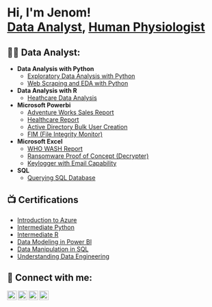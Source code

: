 <h1>Hi, I'm Jenom! <br/><a href="https://github.com/joshmadakor1">Data Analyst</a>, <a href="https://www.linkedin.com/in/joshmadakor/">Human Physiologist</a>

<h2>👨‍💻 Data Analyst:</h2>

- <b>Data Analysis with Python</b>
  - [Exploratory Data Analysis with Python](https://github.com/Jenom75/Python-Projects/blob/main/Healthcare%20Dataset-by-paul-ibrahim-jenom.ipynb)
  - [Web Scraping and EDA with Python](https://github.com/Jenom75/Python-Web-scraping-and-EDA-by-Ibrahim-Paul-Jenom/blob/main/Paul_Ibrahim_Jenom_Largest_companies_in_the_United_States_by_Revenue_(2024).ipynb)
- <b>Data Analysis with R</b>
  - [Heathcare Data Analysis](https://github.com/Jenom75/Other-Projects/blob/main/R%20%20GROUP%20PRESENTATION(2).R) 
- <b>Microsoft Powerbi</b>
  - [Adventure Works Sales Report](https://app.powerbi.com/groups/6eab2570-7c4f-4c04-a2b8-fc46c0b9ca45/reports/18a75105-0f08-4bd7-91d2-d71bf1d13c3d/f948868d3f284db1b48a?experience=power-bi&clientSideAuth=0)
  - [Healthcare Report](https://app.powerbi.com/groups/6eab2570-7c4f-4c04-a2b8-fc46c0b9ca45/reports/ad87250e-53ca-4830-af35-a6f70d9ae968/c6503d088d86cb209909?experience=power-bi&clientSideAuth=0)
  - [Active Directory Bulk User Creation](https://github.com/joshmadakor1/AD_PS)
  - [FIM (File Integrity Monitor)](https://github.com/joshmadakor1/PowerShell-Integrity-FIM)
- <b>Microsoft Excel</b>
  - [WHO WASH Report](https://github.com/joshmadakor1/EncrypterPOC)
  - [Ransomware Proof of Concept (Decrypter)](https://github.com/joshmadakor1/DecrypterPOC)
  - [Keylogger with Email Capability](https://github.com/joshmadakor1/Key-Logger-With-Email)
- <b>SQL</b>
  - [Querying SQL Database](https://github.com/Jenom75/Other-Projects/blob/main/ibrahim%20paul%20jenom-sql%20assignment.sql)

<h2>📺 Certifications</h2>

- [Introduction to Azure](https://www.datacamp.com/completed/statement-of-accomplishment/course/5935153c662d3e42c8073fe7c216c341081e7005)
- [Intermediate Python](https://www.datacamp.com/completed/statement-of-accomplishment/course/35ded61f2a1258c87ec2ef46e2061f0b6694e4e6)
- [Intermediate R](https://www.datacamp.com/completed/statement-of-accomplishment/course/69cea9080656e4f41ea47e149838e51f75130f1d)
- [Data Modeling in Power BI](https://www.datacamp.com/completed/statement-of-accomplishment/course/d2a80d938ca988684bdf944d2494c59824d839fe)
- [Data Manipulation in SQL](https://www.datacamp.com/completed/statement-of-accomplishment/course/b1eb8c78e98f29d6e46076f329615d0c97d98f68)
- [Understanding Data Engineering](https://www.datacamp.com/completed/statement-of-accomplishment/course/b9bb5a95d50d3a4b87fd85b3eee1c6c76d0e735b)

<h2> 🤳 Connect with me:</h2>

[<img align="left" alt="JoshMadakor | YouTube" width="22px" src="https://cdn.jsdelivr.net/npm/simple-icons@v3/icons/youtube.svg" />][youtube]
[<img align="left" alt="JoshMadakor | Twitter" width="22px" src="https://cdn.jsdelivr.net/npm/simple-icons@v3/icons/twitter.svg" />][twitter]
[<img align="left" alt="JoshMadakor | LinkedIn" width="22px" src="https://cdn.jsdelivr.net/npm/simple-icons@v3/icons/linkedin.svg" />][linkedin]
[<img align="left" alt="JoshMadakor | Instagram" width="22px" src="https://cdn.jsdelivr.net/npm/simple-icons@v3/icons/instagram.svg" />][instagram]

[twitter]: https://twitter.com/joshmadakor
[youtube]: https://www.youtube.com/c/joshmadakor
[instagram]: https://www.instagram.com/joshmadakor/
[linkedin]: https://linkedin.com/in/joshmadakor

<!--
**joshmadakor1/joshmadakor1** is a ✨ _special_ ✨ repository because its `README.md` (this file) appears on your GitHub profile.

Here are some ideas to get you started:

- 🔭 I’m currently working on ...
- 🌱 I’m currently learning ...
- 👯 I’m looking to collaborate on ...
- 🤔 I’m looking for help with ...
- 💬 Ask me about ...
- 📫 How to reach me: ...
- 😄 Pronouns: ...
- ⚡ Fun fact: ...
-->
